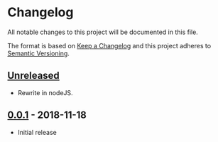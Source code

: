 # Changelog

All notable changes to this project will be documented in this file.

The format is based on [Keep a Changelog](http://keepachangelog.com/en/1.0.0/)
and this project adheres to [Semantic Versioning](http://semver.org/spec/v2.0.0.html).

## [Unreleased]

- Rewrite in nodeJS.

## [0.0.1] - 2018-11-18

- Initial release

[unreleased]: https://github.com/ngeor/yart/compare/v0.0.1...HEAD
[0.0.1]: https://github.com/ngeor/yart/tree/v0.0.1
